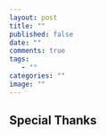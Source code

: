 ```yaml
---
layout: post
title: ""
published: false
date: ""
comments: true
tags: 
   - ""
categories: ""
image: ""
---
```















## Special Thanks

